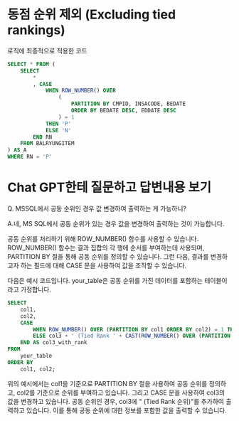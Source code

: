 # 동점 순위 제외 (Excluding tied rankings)

로직에 최종적으로 적용한 코드
```sql
SELECT * FROM (
    SELECT 
        *
        , CASE 
            WHEN ROW_NUMBER() OVER 
                ( 
                    PARTITION BY CMPID, INSACODE, BEDATE 
                    ORDER BY BEDATE DESC, EDDATE DESC
                ) = 1 
            THEN 'P' 
            ELSE 'N' 
        END RN 
    FROM BALRYUNGITEM
) AS A 
WHERE RN = 'P'
```



# Chat GPT한테 질문하고 답변내용 보기
Q. MSSQL에서 공동 순위인 경우 값 변경하여 출력하는 게 가능하니?

A.네, MS SQL에서 공동 순위가 있는 경우 값을 변경하여 출력하는 것이 가능합니다.

공동 순위를 처리하기 위해 ROW_NUMBER() 함수를 사용할 수 있습니다. ROW_NUMBER() 함수는 결과 집합의 각 행에 순서를 부여하는데 사용되며, PARTITION BY 절을 통해 공동 순위를 정의할 수 있습니다. 그런 다음, 결과를 변경하고자 하는 필드에 대해 CASE 문을 사용하여 값을 조작할 수 있습니다.

다음은 예시 코드입니다. your_table은 공동 순위를 가진 데이터를 포함하는 테이블이라고 가정합니다.

```sql
SELECT 
    col1,
    col2,
    CASE 
        WHEN ROW_NUMBER() OVER (PARTITION BY col1 ORDER BY col2) = 1 THEN col3
        ELSE col3 + ' (Tied Rank ' + CAST(ROW_NUMBER() OVER (PARTITION BY col1 ORDER BY col2) AS NVARCHAR(10)) + ')'
    END AS col3_with_rank
FROM 
    your_table
ORDER BY 
    col1, col2;

```
위의 예시에서는 col1을 기준으로 PARTITION BY 절을 사용하여 공동 순위를 정의하고, col2를 기준으로 순위를 부여하고 있습니다. 그리고 CASE 문을 사용하여 col3의 값을 변경하고 있습니다. 공동 순위인 경우, col3에 " (Tied Rank 순위)"를 추가하여 출력하고 있습니다. 이를 통해 공동 순위에 대한 정보를 포함한 값을 출력할 수 있습니다.